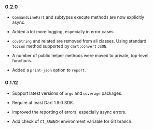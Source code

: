 ### 0.2.0

* `CommandLinePart` and subtypes execute methods are now explicitly async.

* Added a lot more logging, especially in error cases.

* `covString` and related are removed from all classes. Using standard `toJson`
  method supported by `dart:convert` `JSON`.
  
* A number of public helper methods were moved to private, top-level functions.

* Added a `print-json` option to `report`.

### 0.1.12

* Support latest versions of `args` and `coverage` packages.

* Require at least Dart 1.9.0 SDK.

* Improved the reporting of errors, especially async errors.

* Add check of `CI_BRANCH` environment variable for Git branch. 
